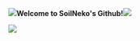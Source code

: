 ![](SoilNeko.github.io/test/66.png)**Welcome to SoilNeko's Github!**![](SoilNeko.github.io/test/66.png)

![](http://bbs.93x.net/data/attachment/forum/201704/25/232430vqvvkq2c92qqzz6k.jpg)
